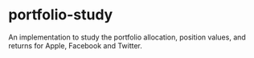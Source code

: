 # portfolio-study
An implementation to study the portfolio allocation, position values, and returns for Apple, Facebook and Twitter.
